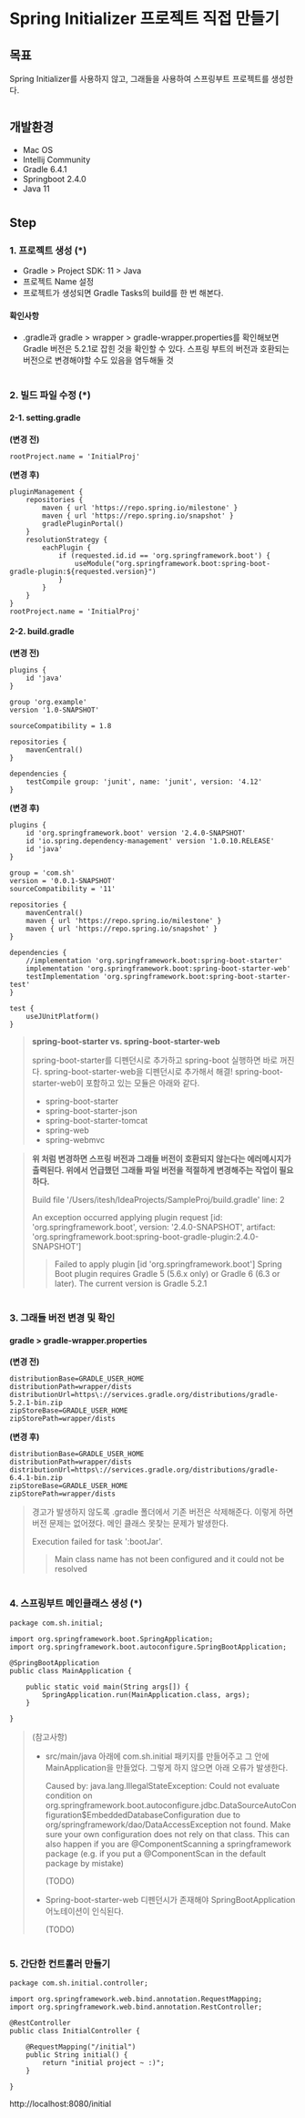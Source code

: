 # Spring Initializer 프로젝트 직접 만들기

## 목표

Spring Initializer를 사용하지 않고, 그래들을 사용하여 스프링부트 프로젝트를 생성한다. 

#

## 개발환경

- Mac OS
- Intellij Community
- Gradle 6.4.1
- Springboot 2.4.0
- Java 11

#

## Step

### 1. 프로젝트 생성 (*)

- Gradle > Project SDK: 11 > Java
- 프로젝트 Name 설정
- 프로젝트가 생성되면 Gradle Tasks의 build를 한 번 해본다.



#### 확인사항

- .gradle과 gradle > wrapper > gradle-wrapper.properties를 확인해보면 Gradle 버전은 5.2.1로 잡힌 것을 확인할 수 있다. 스프링 부트의 버전과 호환되는 버전으로 변경해야할 수도 있음을 염두해둘 것

#

### 2. 빌드 파일 수정 (*)

#### 2-1. setting.gradle

<B>(변경 전)</B>

```
rootProject.name = 'InitialProj'
```

<B>(변경 후)</B>

```
pluginManagement {
    repositories {
        maven { url 'https://repo.spring.io/milestone' }
        maven { url 'https://repo.spring.io/snapshot' }
        gradlePluginPortal()
    }
    resolutionStrategy {
        eachPlugin {
            if (requested.id.id == 'org.springframework.boot') {
                useModule("org.springframework.boot:spring-boot-gradle-plugin:${requested.version}")
            }
        }
    }
}
rootProject.name = 'InitialProj'
```



#### 2-2. build.gradle

<B>(변경 전)</B>

```
plugins {
    id 'java'
}

group 'org.example'
version '1.0-SNAPSHOT'

sourceCompatibility = 1.8

repositories {
    mavenCentral()
}

dependencies {
    testCompile group: 'junit', name: 'junit', version: '4.12'
}
```



<B>(변경 후)</B>

```
plugins {
    id 'org.springframework.boot' version '2.4.0-SNAPSHOT'
    id 'io.spring.dependency-management' version '1.0.10.RELEASE'
    id 'java'
}

group = 'com.sh'
version = '0.0.1-SNAPSHOT'
sourceCompatibility = '11'

repositories {
    mavenCentral()
    maven { url 'https://repo.spring.io/milestone' }
    maven { url 'https://repo.spring.io/snapshot' }
}

dependencies {
    //implementation 'org.springframework.boot:spring-boot-starter'
    implementation 'org.springframework.boot:spring-boot-starter-web'
    testImplementation 'org.springframework.boot:spring-boot-starter-test'
}

test {
    useJUnitPlatform()
}
```
> <B>spring-boot-starter vs. spring-boot-starter-web </B>
>
> spring-boot-starter를 디펜던시로 추가하고 spring-boot 실행하면 바로 꺼진다. spring-boot-starter-web을 디펜던시로 추가해서 해결! spring-boot-starter-web이 포함하고 있는 모듈은 아래와 같다. 
>
> - spring-boot-starter
> - spring-boot-starter-json
> - spring-boot-starter-tomcat
> - spring-web
> - spring-webmvc


> <B>위 처럼 변경하면 스프링 버전과 그래들 버전이 호환되지 않는다는 에러메시지가 출력된다. 위에서 언급했던 그래들 파일 버전을 적절하게 변경해주는 작업이 필요하다. </B>
>
> Build file '/Users/itesh/IdeaProjects/SampleProj/build.gradle' line: 2
>
> An exception occurred applying plugin request [id: 'org.springframework.boot', version: '2.4.0-SNAPSHOT', artifact: 'org.springframework.boot:spring-boot-gradle-plugin:2.4.0-SNAPSHOT']
>
> > Failed to apply plugin [id 'org.springframework.boot']
> > Spring Boot plugin requires Gradle 5 (5.6.x only) or Gradle 6 (6.3 or later). The current version is Gradle 5.2.1

#

### 3. 그래들 버전 변경 및 확인

#### gradle > gradle-wrapper.properties

<B>(변경 전)</B>

```
distributionBase=GRADLE_USER_HOME
distributionPath=wrapper/dists
distributionUrl=https\://services.gradle.org/distributions/gradle-5.2.1-bin.zip
zipStoreBase=GRADLE_USER_HOME
zipStorePath=wrapper/dists
```



<B>(변경 후)</B>

```
distributionBase=GRADLE_USER_HOME
distributionPath=wrapper/dists
distributionUrl=https\://services.gradle.org/distributions/gradle-6.4.1-bin.zip
zipStoreBase=GRADLE_USER_HOME
zipStorePath=wrapper/dists
```



> 경고가 발생하지 않도록 .gradle 폴더에서 기존 버전은 삭제해준다. 이렇게 하면 버전 문제는 없어졌다. 메인 클래스 못찾는 문제가 발생한다.
>
> Execution failed for task ':bootJar'.
>
> > Main class name has not been configured and it could not be resolved

#

### 4. 스프링부트 메인클래스 생성 (*)

```
package com.sh.initial;

import org.springframework.boot.SpringApplication;
import org.springframework.boot.autoconfigure.SpringBootApplication;

@SpringBootApplication
public class MainApplication {

    public static void main(String args[]) {
        SpringApplication.run(MainApplication.class, args);
    }

}
```

> (참고사항) 
>
> - src/main/java 아래에 com.sh.initial 패키지를 만들어주고 그 안에 MainApplication을 만들었다. 그렇게 하지 않으면 아래 오류가 발생한다.
>
>   Caused by: java.lang.IllegalStateException: Could not evaluate condition on org.springframework.boot.autoconfigure.jdbc.DataSourceAutoConfiguration$EmbeddedDatabaseConfiguration due to org/springframework/dao/DataAccessException not found. Make sure your own configuration does not rely on that class. This can also happen if you are @ComponentScanning a springframework package (e.g. if you put a @ComponentScan in the default package by mistake)
>
>   (TODO)
>
>   
>
> - Spring-boot-starter-web 디펜던시가 존재해야 SpringBootApplication 어노테이션이 인식된다. 
>
>   (TODO)

#

### 5. 간단한 컨트롤러 만들기

```
package com.sh.initial.controller;

import org.springframework.web.bind.annotation.RequestMapping;
import org.springframework.web.bind.annotation.RestController;

@RestController
public class InitialController {

    @RequestMapping("/initial")
    public String initial() {
        return "initial project ~ :)";
    }

}
```

http://localhost:8080/initial



